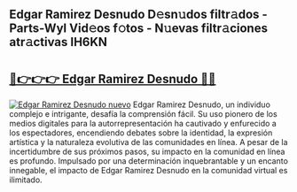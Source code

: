 ## Edgar Ramirez Desnudo D𝚎sn𝚞dos filtr𝚊dos - Parts-Wyl Vid𝚎os f𝚘tos - N𝚞evas filtr𝚊ciones atr𝚊ctivas IH6KN

# <h2><a href="http://mb6kbn9.tromn.icu/?c=Edgar+Ramirez+Desnudo">🔗👉👉👉 Edgar Ramirez Desnudo 🔗🔗</a></h2>

[![Edgar Ramirez Desnudo nuevo](https://i.imgur.com/pEAQMta.gif)](http://mb6kbn9.tromn.icu/?c=Edgar+Ramirez+Desnudo)
Edgar Ramirez Desnudo, un individuo complejo e intrigante, desafía la comprensión fácil. Su uso pionero de los medios digitales para la autorrepresentación ha cautivado y enfurecido a los espectadores, encendiendo debates sobre la identidad, la expresión artística y la naturaleza evolutiva de las comunidades en línea. A pesar de la incertidumbre de sus próximos pasos, su impacto en la comunidad en línea es profundo. Impulsado por una determinación inquebrantable y un encanto innegable, el impacto de Edgar Ramirez Desnudo en la comunidad virtual es ilimitado.
